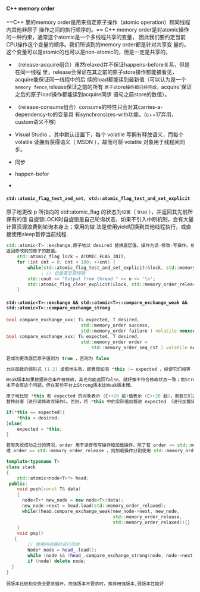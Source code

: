 



#### C++ memory order
==C++ 里的memory order是用来指定原子操作（atomic operation）和同线程内其他非原子
操作之间的执行顺序的。==
C++ memory order是对atomic操作的一种约束，通常这个atomic是一个多线程共享的变量，
因此我们要约定当前CPU操作这个变量的顺序。我们所谈到的memory order都是针对共享变
量的，这个变量可以是atomic的也可以是non-atomic的，但是一定是共享的。

- （release-acquire组合）虽然relaxed并不保证happens-before关系，但是在同一线程
里，release会保证在其之前的原子store操作都能被看见， acquire能保证同一线程中的后
续的load都能读到最新值（可以认为是一个`memory fence`,release保证之前的所有
`原子`store`操作都已经完成，`acquire`保证之后的原子load操作都能读到acquire同步
语句之前store的数值）。
- （release-consume组合）consume的特性只会对其carries-a-dependency-to的变量具
有synchronsizes-with功能。(c++17弃用，custom语义不够)
-  Visual Studio ，其中默认设置下，每个 volatile 写拥有释放语义，而每个 volatile
读拥有获得语义（ MSDN ），故而可将 volatile 对象用于线程间同步。

- 同步
- happen-befor
- 

#### `std::atomic_flag_test_and_set, std::atomic_flag_test_and_set_explicit`
原子地更改 p 所指向的 std::atomic_flag 的状态为`设置`（ true ），并返回其先前所保有的值
自旋锁LOCK时自旋锁是自己轮询状态，如果不引入中断机制，会有大量计算资源浪费到轮询本身上；常用的做
法是使用yield切换到其他线程执行，或直接使用sleep暂停当前线程.
```cpp
std::atomic<T>::exchange,原子地以 desired 替换底层值。操作为读-修改-写操作。根据 order 的值影响内存。
返回修改前的原子的数值。
    std::atomic_flag lock = ATOMIC_FLAG_INIT;
    for (int cnt = 0; cnt < 100; ++cnt) {
        while(std::atomic_flag_test_and_set_explicit(&lock, std::memory_order_acquire))
             ; // 自旋直至获得锁
        std::cout << "Output from thread " << n << '\n';
        std::atomic_flag_clear_explicit(&lock, std::memory_order_release);
    }

```

#### `std::atomic<T>::exchange && std::atomic<T>::compare_exchange_weak && std::atomic<T>::compare_exchange_strong`

```cpp
bool compare_exchange_xxx( T& expected, T desired,
                            std::memory_order success, 
                            std::memory_order failure ) volatile noexcept;
bool compare_exchange_xxx( T& expected, T desired,
                            std::memory_order order =
                                std::memory_order_seq_cst ) volatile noexcept;

若成功更改底层原子值则为 true ，否则为 false

允许函数的弱形式 (1-2) 虚假地失败，即表现如同 *this != expected ，纵使它们相等 ？？？

Weak版本如果数据符合条件被修改，其也可能返回false，就好像不符合修改状态一致；而Strong版
本不会有这个问题，但在某些平台上Strong版本比Weak版本慢。

原子地比较 *this 和 expected 的对象表示 (C++20 前)值表示 (C++20 起)，而若它们逐位相等，则以 desired 
替换前者（进行读修改写操作）。否则，将 *this 中的实际值加载进 expected （进行加载操作）。

if(*this == expected){
    *this = desired;
}else{
    expected = *this;
}

若有失败成功之分的情况，order 用于读修改写操作和加载操作，除了若 order == std::memory_order_acq_rel 
或 order == std::memory_order_release ，则加载操作分别使用 std::memory_order_acquire 和 std::memory_order_relaxed 。 
```
```cpp
template<typename T>
class stack
{
    std::atomic<node<T>*> head;
 public:
    void push(const T& data)
    {
      node<T>* new_node = new node<T>(data);
      new_node->next = head.load(std::memory_order_relaxed);
      while(!head.compare_exchange_weak(new_node->next, new_node,
                                        std::memory_order_release,
                                        std::memory_order_relaxed)){}
    }
    void pop()
   {
        // 使用内存栅栏进行同步
        Node* node = head_.load();
        while (node && !head_.compare_exchange_strong(node, node->next)) {}
        if (node) delete node;
  }
}
```
`弱版本比较和交换会要求循环，而强版本不要求时，推荐用强版本,弱版本性能好`
